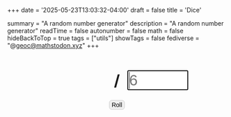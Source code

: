 +++
date = '2025-05-23T13:03:32-04:00'
draft = false
title = 'Dice'

summary = "A random number generator"
description = "A random number generator"
readTime = false
autonumber = false
math = false
hideBackToTop = true
tags = ["utils"]
showTags = false
fediverse = "@geoc@mathstodon.xyz"
+++


<!-- # / dice_number
reroll -->

<!-- dice number = 6 -->

<div align="center">
    <h1 style="font-size:2.5em; font-weight:bold; display:flex; align-items:center; justify-content:center; gap:0.5em; width:100%;">
        <span id="result" style="display:inline-block; min-width:3em; width:4em; text-align:right;"></span>
        <span>/</span>
        <input type="text" id="outOf" placeholder="6" style="font-size:1em; width:4em; min-width:3em; text-align:left;" oninput="rollDice()" autofocus>
    </h1>
</div>
<div align="center" style="margin-top: 20px;">  
    <button id="roll" style="border-radius: 6px; border: 1px solid #ccc; padding: 2px 5px; font-size: 1em;">Roll</button>
</div>

<script>
    const rollButton = document.getElementById('roll');
    const outOfInput = document.getElementById('outOf');

    function rollDice() {
        const outOf = parseInt(outOfInput.value, 10);
        if (isNaN(outOf) || outOf <= 0) {
            return;
        }
        const randomNumber = Math.floor(Math.random() * outOf) + 1;

        const resultDisplay = document.getElementById('result');
        resultDisplay.innerHTML = randomNumber;
    }
    
    rollButton.addEventListener('click', () => {
        result = rollDice();
        }
    );

    rollDice();
</script>